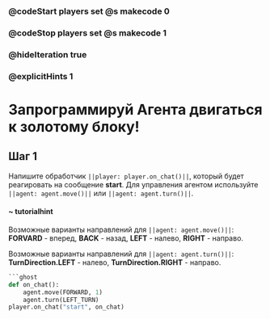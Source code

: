 ### @codeStart players set @s makecode 0
### @codeStop players set @s makecode 1


### @hideIteration true 
### @explicitHints 1

# Запрограммируй Агента двигаться к золотому блоку!

## Шаг 1
Напишите обработчик ``||player: player.on_chat()||``, который будет реагировать на сообщение **start**. Для управления агентом используйте ``||agent: agent.move()||`` или ``||agent: agent.turn()||``.
#### ~ tutorialhint 
Возможные варианты направлений для ``||agent: agent.move()||``: **FORVARD** - вперед, **BACK** - назад, **LEFT** - налево, **RIGHT** - направо.

Возможные варианты направлений для ``||agent: agent.turn()||``: **TurnDirection.LEFT** - налево, **TurnDirection.RIGHT** - направо.
```python
```ghost
def on_chat():
    agent.move(FORWARD, 1)
    agent.turn(LEFT_TURN)
player.on_chat("start", on_chat)
```
```